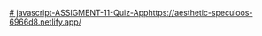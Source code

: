[# javascript-ASSIGMENT-11-Quiz-App](https://aesthetic-speculoos-6966d8.netlify.app/)https://aesthetic-speculoos-6966d8.netlify.app/
